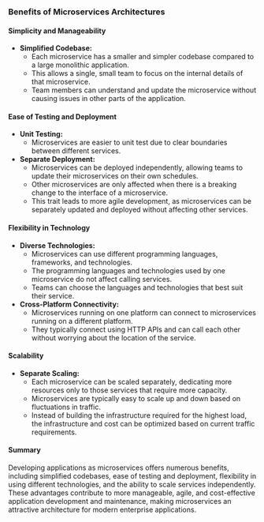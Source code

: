 ### Benefits of Microservices Architectures

#### Simplicity and Manageability
- **Simplified Codebase:**
  - Each microservice has a smaller and simpler codebase compared to a large monolithic application.
  - This allows a single, small team to focus on the internal details of that microservice.
  - Team members can understand and update the microservice without causing issues in other parts of the application.

#### Ease of Testing and Deployment
- **Unit Testing:**
  - Microservices are easier to unit test due to clear boundaries between different services.
- **Separate Deployment:**
  - Microservices can be deployed independently, allowing teams to update their microservices on their own schedules.
  - Other microservices are only affected when there is a breaking change to the interface of a microservice.
  - This trait leads to more agile development, as microservices can be separately updated and deployed without affecting other services.

#### Flexibility in Technology
- **Diverse Technologies:**
  - Microservices can use different programming languages, frameworks, and technologies.
  - The programming languages and technologies used by one microservice do not affect calling services.
  - Teams can choose the languages and technologies that best suit their service.
- **Cross-Platform Connectivity:**
  - Microservices running on one platform can connect to microservices running on a different platform.
  - They typically connect using HTTP APIs and can call each other without worrying about the location of the service.

#### Scalability
- **Separate Scaling:**
  - Each microservice can be scaled separately, dedicating more resources only to those services that require more capacity.
  - Microservices are typically easy to scale up and down based on fluctuations in traffic.
  - Instead of building the infrastructure required for the highest load, the infrastructure and cost can be optimized based on current traffic requirements.

#### Summary
Developing applications as microservices offers numerous benefits, including simplified codebases, ease of testing and deployment, flexibility in using different technologies, and the ability to scale services independently. These advantages contribute to more manageable, agile, and cost-effective application development and maintenance, making microservices an attractive architecture for modern enterprise applications.